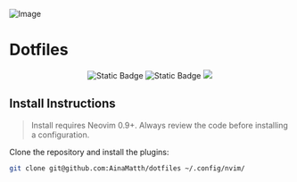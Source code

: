 ![Image](https://github.com/user-attachments/assets/70c4f83a-0b00-4dcc-8321-3707b7c8dfb1)
# Dotfiles
<div align="center">

![Static Badge](https://img.shields.io/badge/lua-%25232C2D72.svg?style=for-the-badge&logo=lua&logoColor=white&color=steelblue)
![Static Badge](https://img.shields.io/badge/NeoVim-%252357A143.svg?style=for-the-badge&logo=neovim&logoColor=white&color=forestgreen)
<a href="https://dotfyle.com/AinaMatth/dotfiles"><img src="https://dotfyle.com/AinaMatth/dotfiles/badges/plugin-manager?style=for-the-badge" /></a>
</div>

## Install Instructions

> Install requires Neovim 0.9+. Always review the code before installing a configuration.

Clone the repository and install the plugins:

```sh
git clone git@github.com:AinaMatth/dotfiles ~/.config/nvim/
```

